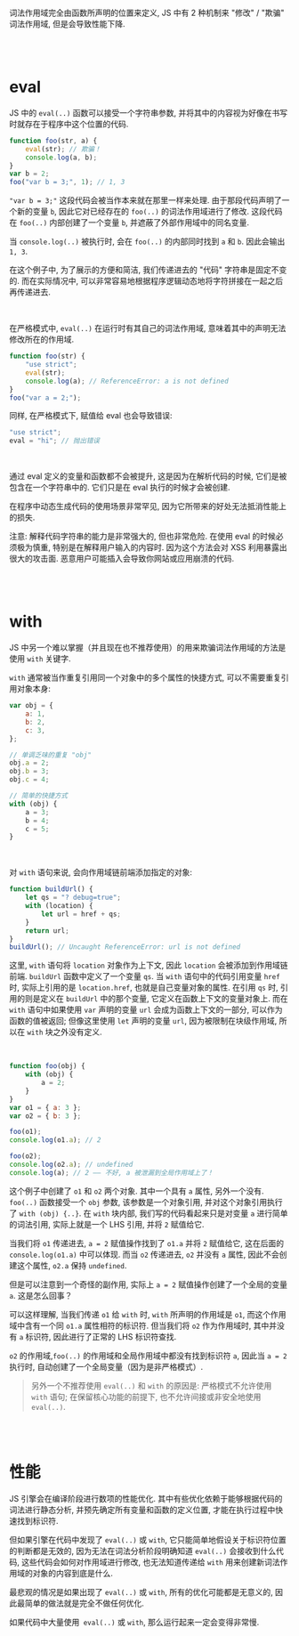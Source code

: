 <br>

词法作用域完全由函数所声明的位置来定义, JS 中有 2 种机制来 "修改" / "欺骗" 词法作用域, 但是会导致性能下降.

<br><br>

# eval

JS 中的 `eval(..)` 函数可以接受一个字符串参数, 并将其中的内容视为好像在书写时就存在于程序中这个位置的代码.

```js
function foo(str, a) {
    eval(str); // 欺骗！
    console.log(a, b);
}
var b = 2;
foo("var b = 3;", 1); // 1, 3
```

`"var b = 3;"` 这段代码会被当作本来就在那里一样来处理. 由于那段代码声明了一个新的变量 `b`, 因此它对已经存在的 `foo(..)` 的词法作用域进行了修改. 这段代码在 `foo(..)` 内部创建了一个变量 `b`, 并遮蔽了外部作用域中的同名变量.

当 `console.log(..)` 被执行时, 会在 `foo(..)` 的内部同时找到 `a` 和 `b`. 因此会输出 `1, 3`.

在这个例子中, 为了展示的方便和简洁, 我们传递进去的 "代码" 字符串是固定不变的. 而在实际情况中, 可以非常容易地根据程序逻辑动态地将字符拼接在一起之后再传递进去.

<br>

在严格模式中, `eval(..)` 在运行时有其自己的词法作用域, 意味着其中的声明无法修改所在的作用域.

```js
function foo(str) {
    "use strict";
    eval(str);
    console.log(a); // ReferenceError: a is not defined
}
foo("var a = 2;");
```

同样, 在严格模式下, 赋值给 eval 也会导致错误:

```js
"use strict";
eval = "hi"; // 抛出错误
```

<br>

通过 eval 定义的变量和函数都不会被提升, 这是因为在解析代码的时候, 它们是被包含在一个字符串中的. 它们只是在 eval 执行的时候才会被创建.

在程序中动态生成代码的使用场景非常罕见, 因为它所带来的好处无法抵消性能上的损失.

注意: 解释代码字符串的能力是非常强大的, 但也非常危险. 在使用 eval 的时候必须极为慎重, 特别是在解释用户输入的内容时. 因为这个方法会对 XSS 利用暴露出很大的攻击面. 恶意用户可能插入会导致你网站或应用崩溃的代码.

<br><br>

# with

JS 中另一个难以掌握（并且现在也不推荐使用）的用来欺骗词法作用域的方法是使用 `with` 关键字.

`with` 通常被当作重复引用同一个对象中的多个属性的快捷方式, 可以不需要重复引用对象本身:

```js
var obj = {
    a: 1,
    b: 2,
    c: 3,
};

// 单调乏味的重复 "obj"
obj.a = 2;
obj.b = 3;
obj.c = 4;

// 简单的快捷方式
with (obj) {
    a = 3;
    b = 4;
    c = 5;
}
```

<br>

对 `with` 语句来说, 会向作用域链前端添加指定的对象:

```js
function buildUrl() {
    let qs = "? debug=true";
    with (location) {
        let url = href + qs;
    }
    return url;
}
buildUrl(); // Uncaught ReferenceError: url is not defined
```

这里, `with` 语句将 `location` 对象作为上下文, 因此 `location` 会被添加到作用域链前端. `buildUrl` 函数中定义了一个变量 `qs`. 当 `with` 语句中的代码引用变量 `href` 时, 实际上引用的是 `location.href`, 也就是自己变量对象的属性. 在引用 `qs` 时, 引用的则是定义在 `buildUrl` 中的那个变量, 它定义在函数上下文的变量对象上. 而在 `with` 语句中如果使用 `var` 声明的变量 `url` 会成为函数上下文的一部分, 可以作为函数的值被返回; 但像这里使用 `let` 声明的变量 `url`, 因为被限制在块级作用域, 所以在 `with` 块之外没有定义.

<br>

```js
function foo(obj) {
    with (obj) {
        a = 2;
    }
}
var o1 = { a: 3 };
var o2 = { b: 3 };

foo(o1);
console.log(o1.a); // 2

foo(o2);
console.log(o2.a); // undefined
console.log(a); // 2 —— 不好, a 被泄漏到全局作用域上了！
```

这个例子中创建了 `o1` 和 `o2` 两个对象. 其中一个具有 `a` 属性, 另外一个没有. `foo(..)` 函数接受一个 `obj` 参数, 该参数是一个对象引用, 并对这个对象引用执行了 `with (obj) {..}`. 在 `with` 块内部, 我们写的代码看起来只是对变量 `a` 进行简单的词法引用, 实际上就是一个 LHS 引用, 并将 `2` 赋值给它.

当我们将 `o1` 传递进去, `a = 2` 赋值操作找到了 `o1.a` 并将 `2` 赋值给它, 这在后面的 `console.log(o1.a)` 中可以体现. 而当 `o2` 传递进去, `o2` 并没有 `a` 属性, 因此不会创建这个属性, `o2.a` 保持 `undefined`.

但是可以注意到一个奇怪的副作用, 实际上 `a = 2` 赋值操作创建了一个全局的变量 `a`. 这是怎么回事？

可以这样理解, 当我们传递 `o1` 给 `with` 时, `with` 所声明的作用域是 `o1`, 而这个作用域中含有一个同 `o1.a` 属性相符的标识符. 但当我们将 `o2` 作为作用域时, 其中并没有 `a` 标识符, 因此进行了正常的 LHS 标识符查找.

`o2` 的作用域,`foo(..)` 的作用域和全局作用域中都没有找到标识符 `a`, 因此当 `a = 2` 执行时, 自动创建了一个全局变量（因为是非严格模式）.

> 另外一个不推荐使用 `eval(..)` 和 `with` 的原因是: 严格模式不允许使用 `with` 语句; 在保留核心功能的前提下, 也不允许间接或非安全地使用 `eval(..)`.

<br><br>

# 性能

JS 引擎会在编译阶段进行数项的性能优化. 其中有些优化依赖于能够根据代码的词法进行静态分析, 并预先确定所有变量和函数的定义位置, 才能在执行过程中快速找到标识符.

但如果引擎在代码中发现了 `eval(..)` 或 `with`, 它只能简单地假设关于标识符位置的判断都是无效的, 因为无法在词法分析阶段明确知道 `eval(..)` 会接收到什么代码, 这些代码会如何对作用域进行修改, 也无法知道传递给 `with` 用来创建新词法作用域的对象的内容到底是什么.

最悲观的情况是如果出现了 `eval(..)` 或 `with`, 所有的优化可能都是无意义的, 因此最简单的做法就是完全不做任何优化.

如果代码中大量使用` eval(..)` 或 `with`, 那么运行起来一定会变得非常慢.

<br>

